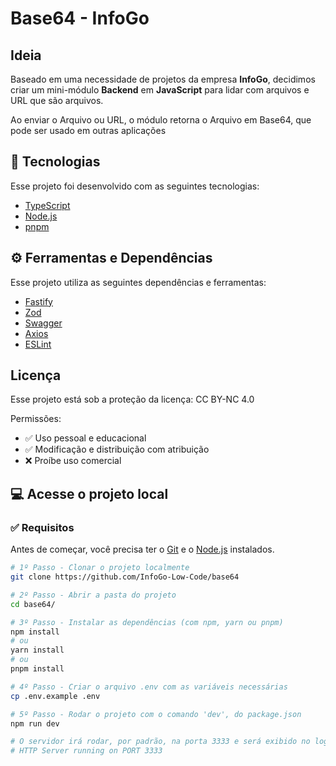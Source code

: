 # Base64 - InfoGo

## Ideia
Baseado em uma necessidade de projetos da empresa **InfoGo**, decidimos criar um mini-módulo **Backend** em **JavaScript** para lidar com arquivos e URL que são arquivos.

Ao enviar o Arquivo ou URL, o módulo retorna o Arquivo em Base64, que pode ser usado em outras aplicações

## 🚀 Tecnologias
Esse projeto foi desenvolvido com as seguintes tecnologias:
- [TypeScript](https://www.typescriptlang.org)
- [Node.js](https://nodejs.org/en)
- [pnpm](https://pnpm.io)

## ⚙ Ferramentas e Dependências
Esse projeto utiliza as seguintes dependências e ferramentas:
- [Fastify](https://fastify.dev)
- [Zod](https://zod.dev)
- [Swagger](https://swagger.io)
- [Axios](https://axios-http.com)
- [ESLint](https://eslint.org)

## Licença
Esse projeto está sob a proteção da licença: CC BY-NC 4.0

Permissões:
- ✅ Uso pessoal e educacional
- ✅ Modificação e distribuição com atribuição
- ❌ Proíbe uso comercial

## 💻 Acesse o projeto local
### ✅ Requisitos
Antes de começar, você precisa ter o [Git](https://git-scm.com/downloads) e o [Node.js](https://nodejs.org/en/download) instalados.

```bash
# 1º Passo - Clonar o projeto localmente
git clone https://github.com/InfoGo-Low-Code/base64

# 2º Passo - Abrir a pasta do projeto
cd base64/

# 3º Passo - Instalar as dependências (com npm, yarn ou pnpm)
npm install
# ou
yarn install
# ou
pnpm install

# 4º Passo - Criar o arquivo .env com as variáveis necessárias
cp .env.example .env

# 5º Passo - Rodar o projeto com o comando 'dev', do package.json
npm run dev

# O servidor irá rodar, por padrão, na porta 3333 e será exibido no log:
# HTTP Server running on PORT 3333
```